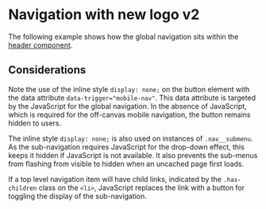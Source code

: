 # Navigation with new logo v2

The following example shows how the global navigation sits within the [header component](header.md).

<example title="Header including main navigation" src="components/header-new-logo-v2.html.twig" />

## Considerations

Note the use of the inline style `display: none;` on the button element with the data attribute `data-trigger="mobile-nav"`. This data attribute is targeted by the JavaScript for the global navigation. In the absence of JavaScript, which is required for the off-canvas mobile navigation, the button remains hidden to users.

The inline style `display: none;` is also used on instances of `.nav__submenu`. As the sub-navigation requires JavaScript for the drop-down effect, this keeps it hidden if JavaScript is not available. It also prevents the sub-menus from flashing from visible to hidden when an uncached page first loads.

If a top level navigation item will have child links, indicated by the `.has-children` class on the `<li>`, JavaScript replaces the link with a button for toggling the display of the sub-navigation.